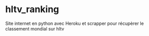 # hltv_ranking

Site internet en python avec Heroku et scrapper pour récupèrer le classement mondial sur hltv

